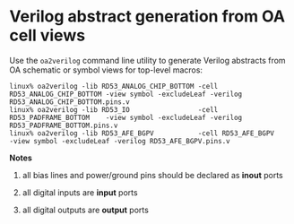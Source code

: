 # Verilog abstract generation from OA cell views

Use the ``oa2verilog`` command line utility to generate Verilog abstracts from OA schematic or symbol views for top-level macros:

```
linux% oa2verilog -lib RD53_ANALOG_CHIP_BOTTOM -cell RD53_ANALOG_CHIP_BOTTOM -view symbol -excludeLeaf -verilog RD53_ANALOG_CHIP_BOTTOM.pins.v
linux% oa2verilog -lib RD53_IO                 -cell RD53_PADFRAME_BOTTOM    -view symbol -excludeLeaf -verilog RD53_PADFRAME_BOTTOM.pins.v
linux% oa2verilog -lib RD53_AFE_BGPV           -cell RD53_AFE_BGPV           -view symbol -excludeLeaf -verilog RD53_AFE_BGPV.pins.v
```

**Notes**

1. all bias lines and power/ground pins should be declared as **inout** ports

2. all digital inputs are **input** ports

3. all digital outputs are **output** ports

